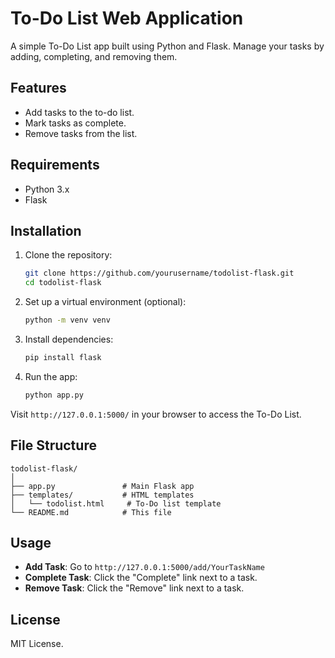 
# To-Do List Web Application

A simple To-Do List app built using Python and Flask. Manage your tasks by adding, completing, and removing them.

## Features
- Add tasks to the to-do list.
- Mark tasks as complete.
- Remove tasks from the list.

## Requirements
- Python 3.x
- Flask

## Installation

1. Clone the repository:
   ```bash
   git clone https://github.com/yourusername/todolist-flask.git
   cd todolist-flask
   ```

2. Set up a virtual environment (optional):
   ```bash
   python -m venv venv
   ```

3. Install dependencies:
   ```bash
   pip install flask
   ```

4. Run the app:
   ```bash
   python app.py
   ```

Visit `http://127.0.0.1:5000/` in your browser to access the To-Do List.

## File Structure
```
todolist-flask/
│
├── app.py               # Main Flask app
├── templates/           # HTML templates
│   └── todolist.html     # To-Do list template
└── README.md            # This file
```

## Usage
- **Add Task**: Go to `http://127.0.0.1:5000/add/YourTaskName`
- **Complete Task**: Click the "Complete" link next to a task.
- **Remove Task**: Click the "Remove" link next to a task.

## License
MIT License.

